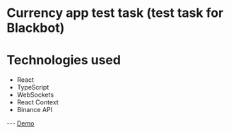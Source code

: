 # Currency app test task (test task for  Blackbot)

  # Technologies used
- React
- TypeScript
- WebSockets
- React Context
- Binance API

--- [Demo](https://main--cheerful-starburst-a77f5e.netlify.app/)

